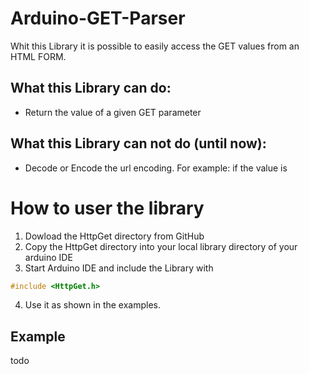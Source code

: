 # Arduino-GET-Parser
Whit this Library it is possible to easily access the GET values from an HTML FORM.

## What this Library can do:
* Return the value of a given GET parameter

## What this Library can not do (until now):
* Decode or Encode the url encoding. For example: if the value is 

# How to user the library
1. Dowload the HttpGet directory from GitHub
2. Copy the HttpGet directory into your local library directory of your arduino IDE
3. Start Arduino IDE and include the Library with
```cpp
#include <HttpGet.h>
```

4. Use it as shown in the examples.

## Example
todo

